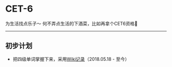 # CET-6

为生活找点乐子～
何不弄点生活的下酒菜，比如再拿个CET6资格💯

---

## 初步计划

- 把四级单词掌握下来，采用[Wiki记录](https://github.com/wall-wxk/CET-6/wiki)（2018.05.18 - 至今）
